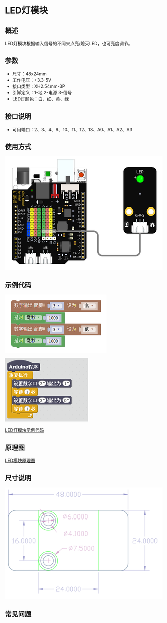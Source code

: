 # LED灯模块

## 概述

LED灯模块根据输入信号的不同来点亮/熄灭LED，也可亮度调节。

## 参数

* 尺寸：48x24mm
* 工作电压：+3.3-5V
* 接口类型：XH2.54mm-3P
* 引脚定义：1-地 2-电源 3-信号
* LED灯颜色：白、红、黄、绿

## 接口说明

* 可用端口：2、3、4、9、10、11、12、13、A0、A1、A2、A3

## 使用方式

![](../../.gitbook/assets/arduino-02.png)

## 示例代码

![](../../.gitbook/assets/arduino-68.png)

![](../../.gitbook/assets/arduino-47.png)

[LED灯模块示例代码](http://www.haohaodada.com/show.php?id=955480)

## 原理图

[LED模块原理图](https://github.com/Haohaodada-official/docs/blob/master/jiao-xue-chan-pin/pdf/yuan-li-tu/LED模块.pdf)

## 尺寸说明

![](../../.gitbook/assets/arduino-01.png)

## 常见问题

